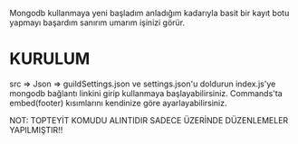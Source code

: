Mongodb kullanmaya yeni başladım anladığım kadarıyla basit bir kayıt botu yapmayı başardım sanırım umarım işinizi görür.

# KURULUM

src => Json => guildSettings.json ve settings.json'u doldurun index.js'ye mongodb bağlantı linkini girip kullanmaya başlayabilirsiniz. Commands'ta embed(footer) kısımlarını kendinize göre ayarlayabilirsiniz.

NOT: TOPTEYİT KOMUDU ALINTIDIR SADECE ÜZERİNDE DÜZENLEMELER YAPILMIŞTIR!!

